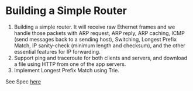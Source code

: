 # Building a Simple Router
1. Building a simple router. It will receive raw Ethernet frames and we handle those packets with ARP request, ARP reply, ARP caching, ICMP (send messages back to a sending host), Switching, Longest Prefix Match, IP sanity-check (minimum length and checksum), and the other essential features for IP forwarding.  
2. Support ping and traceroute for both clients and servers, and download a file using HTTP from one of the app servers.  
3. Implement Longest Prefix Match using Trie.  

See Spec [here](./simple_router_spec.pdf)
